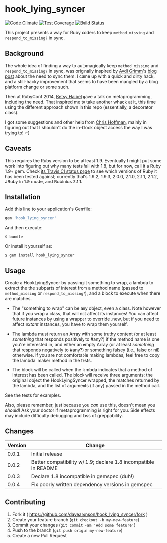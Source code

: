 hook_lying_syncer
=================

[![Code Climate](https://codeclimate.com/github/davearonson/hook_lying_syncer/badges/gpa.svg)](https://codeclimate.com/github/davearonson/hook_lying_syncer)
[![Test Coverage](https://codeclimate.com/github/davearonson/hook_lying_syncer/badges/coverage.svg)](https://codeclimate.com/github/davearonson/hook_lying_syncer/coverage)
[![Build Status](https://travis-ci.org/davearonson/hook_lying_syncer.png)](https://travis-ci.org/davearonson/hook_lying_syncer)

This project presents a way for Ruby coders to keep ```method_missing``` and
```respond_to_missing?``` in sync.

## Background

The whole idea of finding a way to automagically keep ```method_missing``` and
```respond_to_missing?``` in sync, was originally inspired by [Avdi
Grimm](http://about.avdi.org/)'s [blog
post](http://devblog.avdi.org/2011/12/07/defining-method_missing-and-respond_to-at-the-same-time/)
about the need to sync them.  I came up with a quick and dirty hack, and a
still-hacky improvement that seems to have been mangled by a blog platform
change or some such.

Then at RubyConf 2014, [Betsy Haibel](http://betsyhaibel.com/) gave a talk on
metaprogramming, including the need.  That inspired me to take another whack at
it, this time using the different approach shown in this repo (essentially, a
decorator class).

I got some suggestions and other help from [Chris
Hoffman](https://github.com/yarmiganosca), mainly in figuring out that I
shouldn't do the in-block object access the way I was trying to!  :-)


## Caveats

This requires the Ruby version to be at least 1.9.  Eventually I might put some
work into figuring out why many tests fail with 1.8, but for now, call it a
Ruby 1.9+ gem.  Check [its Travis CI status
page](https://travis-ci.org/davearonson/hook_lying_syncer) to see which
versions of Ruby it has been tested against; currently that's 1.9.2, 1.9.3,
2.0.0, 2.1.0, 2.1.1, 2.1.2, JRuby in 1.9 mode, and Rubinius 2.1.1.


## Installation

Add this line to your application's Gemfile:

```ruby
gem 'hook_lying_syncer'
```

And then execute:

    $ bundle

Or install it yourself as:

    $ gem install hook_lying_syncer



## Usage

Create a HookLyingSyncer by passing it something to wrap, a lambda to extract
the the subparts of interest from a method name (passed to ```method_missing```
or ```respond_to_missing?```), and a block to execute when there are matches.

* The "something to wrap" can be any object, even a class.  Note however that
  if you wrap a class, that will not affect its instances!  You can affect
  future instances by using a wrapper to override .new, but if you need to
  affect _extant_ instances, you have to wrap them yourself.

* The lambda must return an Array with some truthy content (or at least
  _something_ that responds positively to #any?) if the method name is one
  you're interested in, and either an empty Array (or at least _something_ that
  responds negatively to #any?) or something falsey (i.e., false or nil)
  otherwise.  If you are not comfortable making lambdas, feel free to copy the
  lambda_maker method in the tests.

* The block will be called when the lambda indicates that a method of interest
  has been called.  The block will receive three arguments: the original object
  the HookLyingSyncer wrapped, the matches returned by the lambda, and the list
  of arguments (if any) passed in the method call.

See the tests for examples.

Also, please remember, just because you *can* use this, doesn't mean you
*should*!  Ask your doctor if metaprogramming is right for you.  Side effects
may include difficulty debugging and loss of greppability.


## Changes

| Version | Change |
|---|---|
| 0.0.1 | Initial release |
| 0.0.2 | Better compatibility w/ 1.9; declare 1.8 incompatible in README |
| 0.0.3 | Declare 1.8 incompatible in gemspec (duh!) |
| 0.0.4 | Fix poorly written dependency versions in gemspec |


## Contributing

1. Fork it ( https://github.com/davearonson/hook_lying_syncer/fork )
2. Create your feature branch (`git checkout -b my-new-feature`)
3. Commit your changes (`git commit -am 'Add some feature'`)
4. Push to the branch (`git push origin my-new-feature`)
5. Create a new Pull Request
